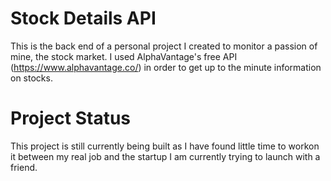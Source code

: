 # Stock Details API
This is the back end of a personal project I created to monitor a passion of mine, the stock market.
I used AlphaVantage's free API (https://www.alphavantage.co/) in order to get up to the minute information on stocks.

# Project Status
This project is still currently being built as I have found little time to workon it between my real job and the startup I am currently trying to launch with a friend.
